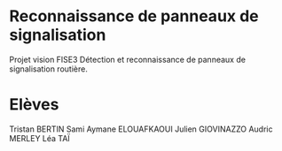 # Reconnaissance de panneaux de signalisation
Projet vision FISE3
Détection et reconnaissance de panneaux de signalisation routière. 

# Elèves
Tristan BERTIN 
Sami Aymane ELOUAFKAOUI
Julien GIOVINAZZO 
Audric MERLEY
Léa TAÏ
